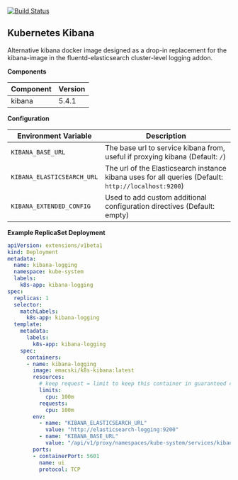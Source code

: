 [![Build Status](https://travis-ci.org/emacski/k8s-kibana.svg?branch=master)](https://travis-ci.org/emacski/k8s-kibana)

Kubernetes Kibana
-----------------

Alternative kibana docker image designed as a drop-in replacement for the
kibana-image in the fluentd-elasticsearch cluster-level logging addon.

**Components**

| Component | Version |
| --------- | ------- |
| kibana | 5.4.1 |

**Configuration**

| Environment Variable | Description |
| -------------------- | ----------- |
| `KIBANA_BASE_URL` | The base url to service kibana from, useful if proxying kibana (Default: `/`) |
| `KIBANA_ELASTICSEARCH_URL` | The url of the Elasticsearch instance kibana uses for all queries (Default: `http://localhost:9200`) |
| `KIBANA_EXTENDED_CONFIG` | Used to add custom additional configuration directives (Default: empty) |

**Example ReplicaSet Deployment**
```yaml
apiVersion: extensions/v1beta1
kind: Deployment
metadata:
  name: kibana-logging
  namespace: kube-system
  labels:
    k8s-app: kibana-logging
spec:
  replicas: 1
  selector:
    matchLabels:
      k8s-app: kibana-logging
  template:
    metadata:
      labels:
        k8s-app: kibana-logging
    spec:
      containers:
      - name: kibana-logging
        image: emacski/k8s-kibana:latest
        resources:
          # keep request = limit to keep this container in guaranteed class
          limits:
            cpu: 100m
          requests:
            cpu: 100m
        env:
          - name: "KIBANA_ELASTICSEARCH_URL"
            value: "http://elasticsearch-logging:9200"
          - name: "KIBANA_BASE_URL"
            value: "/api/v1/proxy/namespaces/kube-system/services/kibana-logging"
        ports:
        - containerPort: 5601
          name: ui
          protocol: TCP
```
